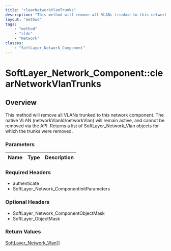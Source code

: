 ```yaml
---
title: "clearNetworkVlanTrunks"
description: "This method will remove all VLANs trunked to this network component. The native VLAN (networkVlanId/networkVlan) will re... "
layout: "method"
tags:
    - "method"
    - "sldn"
    - "Network"
classes:
    - "SoftLayer_Network_Component"
---
```

# SoftLayer_Network_Component::clearNetworkVlanTrunks
## Overview 
This method will remove all VLANs trunked to this network component. The native VLAN (networkVlanId/networkVlan) will remain active, and cannot be removed via the API. Returns a list of SoftLayer_Network_Vlan objects for which the trunks were removed. 

### Parameters 
|Name | Type | Description |
| --- | --- | --- |


### Required Headers
* authenticate
* SoftLayer_Network_ComponentInitParameters

### Optional Headers
* SoftLayer_Network_ComponentObjectMask
* SoftLayer_ObjectMask

### Return Values
<a href='/reference/datatypes/SoftLayer_Network_Vlan'>SoftLayer_Network_Vlan[] </a>

